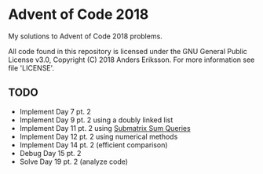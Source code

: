 # Advent of Code 2018
My solutions to Advent of Code 2018 problems.

All code found in this repository is licensed under the GNU General Public License v3.0, Copyright (C) 2018 Anders Eriksson. For more information see file 'LICENSE'.

## TODO
* Implement Day 7 pt. 2
* Implement Day 9 pt. 2 using a doubly linked list
* Implement Day 11 pt. 2 using [Submatrix Sum Queries](https://www.geeksforgeeks.org/submatrix-sum-queries/)
* Implement Day 12 pt. 2 using numerical methods
* Implement Day 14 pt. 2 (efficient comparison)
* Debug Day 15 pt. 2
* Solve Day 19 pt. 2 (analyze code)
